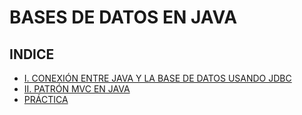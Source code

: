 # BASES DE DATOS EN JAVA

## INDICE
- [I. CONEXIÓN ENTRE JAVA Y LA BASE DE DATOS USANDO JDBC](JDBC.md)
- [II. PATRÓN MVC EN JAVA](MVC.md)
- [PRÁCTICA](PRACTICA.md)
